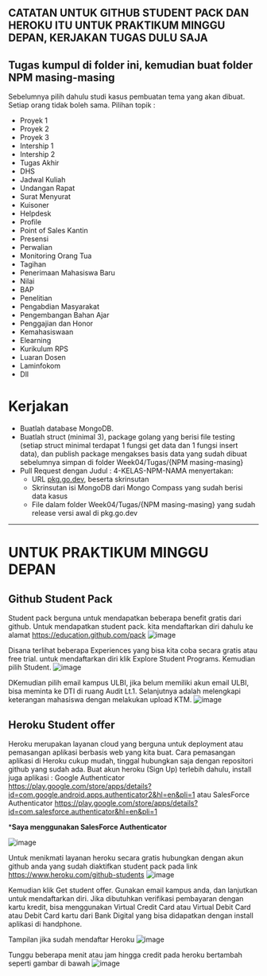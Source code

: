 ## CATATAN UNTUK GITHUB STUDENT PACK DAN HEROKU ITU UNTUK PRAKTIKUM MINGGU DEPAN, KERJAKAN TUGAS DULU SAJA

## Tugas kumpul di folder ini, kemudian buat folder NPM masing-masing

Sebelumnya pilih dahulu studi kasus pembuatan tema yang akan dibuat. Setiap orang tidak boleh sama. Pilihan topik :

- Proyek 1
- Proyek 2
- Proyek 3
- Intership 1
- Intership 2
- Tugas Akhir
- DHS
- Jadwal Kuliah
- Undangan Rapat
- Surat Menyurat
- Kuisoner
- Helpdesk
- Profile
- Point of Sales Kantin
- Presensi
- Perwalian
- Monitoring Orang Tua
- Tagihan
- Penerimaan Mahasiswa Baru
- Nilai
- BAP
- Penelitian
- Pengabdian Masyarakat
- Pengembangan Bahan Ajar
- Penggajian dan Honor
- Kemahasiswaan
- Elearning
- Kurikulum RPS
- Luaran Dosen
- Laminfokom
- Dll

# Kerjakan

- Buatlah database MongoDB.
- Buatlah struct (minimal 3), package golang yang berisi file testing (setiap struct minimal terdapat 1 fungsi get data dan 1 fungsi insert data), dan publish package mengakses basis data yang sudah dibuat sebelumnya simpan di folder Week04/Tugas/{NPM masing-masing}
- Pull Request dengan Judul : 4-KELAS-NPM-NAMA menyertakan:
    - URL [pkg.go.dev](https://pkg.go.dev/), beserta skrinsutan
    - Skrinsutan isi MongoDB dari Mongo Compass yang sudah berisi data kasus
    - File dalam folder Week04/Tugas/{NPM masing-masing} yang sudah release versi awal di pkg.go.dev

-----
# UNTUK PRAKTIKUM MINGGU DEPAN

## Github Student Pack

Student pack berguna untuk mendapatkan beberapa benefit gratis dari github. Untuk mendapatkan student pack. kita mendaftarkan diri dahulu ke alamat https://education.github.com/pack
![image](https://user-images.githubusercontent.com/26703717/225259718-36086fc1-a687-4f43-b3f6-6bbee263efca.png)

Disana terlihat beberapa Experiences yang bisa kita coba secara gratis atau free trial. 
untuk mendaftarkan diri klik Explore Student Programs. Kemudian pilih Student.
![image](https://user-images.githubusercontent.com/26703717/225260384-b6e0db26-f59a-4bff-9faf-08c1522aaffb.png)

DKemudian pilih email kampus ULBI, jika belum memiliki akun email ULBI, bisa meminta ke DTI di ruang Audit Lt.1. 
Selanjutnya adalah melengkapi keterangan mahasiswa dengan melakukan upload KTM.
![image](https://user-images.githubusercontent.com/26703717/225260830-09361909-a5a2-46d8-887f-d664a2c8ebfd.png)

## Heroku Student offer
Heroku merupakan layanan cloud yang berguna untuk deployment atau pemasangan aplikasi berbasis web yang kita buat. Cara pemasangan aplikasi di Heroku cukup mudah, tinggal hubungkan saja dengan repositori github yang sudah ada.
Buat akun heroku (Sign Up) terlebih dahulu, install juga aplikasi : Google Authenticator https://play.google.com/store/apps/details?id=com.google.android.apps.authenticator2&hl=en&pli=1 atau SalesForce Authenticator https://play.google.com/store/apps/details?id=com.salesforce.authenticator&hl=en&pli=1

***Saya menggunakan SalesForce Authenticator**

![image](https://user-images.githubusercontent.com/26703717/225572670-5cfd9499-19c8-4e0a-9f23-9544835e330b.png)

Untuk menikmati layanan heroku secara gratis hubungkan dengan akun github anda yang sudah diaktifkan student pack pada link https://www.heroku.com/github-students
![image](https://user-images.githubusercontent.com/26703717/225280553-aa5c500e-84d2-440b-9adf-073115fa4f12.png)

Kemudian klik Get student offer. Gunakan email kampus anda, dan lanjutkan untuk mendaftarkan diri. Jika dibutuhkan verifikasi pembayaran dengan kartu kredit, bisa menggunakan Virtual Credit Card atau Virtual Debit Card atau Debit Card kartu dari Bank Digital yang bisa didapatkan dengan install aplikasi di handphone. 

Tampilan jika sudah mendaftar Heroku
![image](https://user-images.githubusercontent.com/26703717/225329409-f3d9307b-172f-4655-adc4-8e38358115f2.png)

Tunggu beberapa menit atau jam hingga credit pada heroku bertambah seperti gambar di bawah
![image](https://user-images.githubusercontent.com/26703717/225510369-9da2a2e8-2099-40b4-bcf4-11f3a5e51fdb.png)

